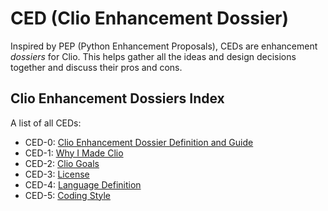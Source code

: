 # CED (Clio Enhancement Dossier)

Inspired by PEP (Python Enhancement Proposals), CEDs are enhancement _dossiers_ for Clio.
This helps gather all the ideas and design decisions together and discuss their pros and cons.

## Clio Enhancement Dossiers Index

A list of all CEDs:

* CED-0: [Clio Enhancement Dossier Definition and Guide](./CED-0.md)
* CED-1: [Why I Made Clio](./CED-1.md)
* CED-2: [Clio Goals](./CED-2.md)
* CED-3: [License](./CEDi/CED-3.md)
* CED-4: [Language Definition](./CEDi/CED-4.md)
* CED-5: [Coding Style](./CEDi/CED-5.md)
